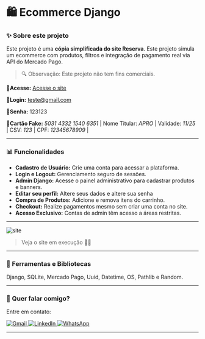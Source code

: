 # 🛍 Ecommerce Django

### ✨ Sobre este projeto

Este projeto é uma **cópia simplificada do site Reserva**. Este projeto simula um ecommerce com produtos, filtros e integração de pagamento real via API do Mercado Pago.

> 🔍 Observação: Este projeto não tem fins comerciais.

**📌Acesse:** [Acesse o site](https://fakereserva-production.up.railway.app/)

**📧Login:** teste@gmail.com

**🔑Senha:** 123123

**🔑Cartão Fake:** *5031 4332 1540 6351* |   Nome Titular: *APRO* | Validade: *11/25*  | CSV: *123* | CPF: *12345678909* |

---

### 📊 Funcionalidades

- **Cadastro de Usuário:** Crie uma conta para acessar a plataforma.
- **Login e Logout:** Gerenciamento seguro de sessões.
- **Admin Django:** Acesse o painel administrativo para cadastrar produtos e banners.
- **Editar seu perfil:** Altere seus dados e altere sua senha
- **Compra de Produtos:** Adicione e remova itens do carrinho.
- **Checkout:** Realize pagamentos mesmo sem criar uma conta no site.
- **Acesso Exclusivo:** Contas de admin têm acesso a áreas restritas.

---

<img src="ecommerce.gif" alt="site">

> Veja o site em execução 🐱‍💻

---

### 🚀 Ferramentas e Bibliotecas

Django, SQLite, Mercado Pago, Uuid, Datetime,  OS, Pathlib e Random.

---

### 💌 Quer falar comigo?

Entre em contato:

<p align="left">  
<a href="mailto:edsoncarvalhointuria@gmail.com" title="Gmail">  
  <img src="https://img.shields.io/badge/-Gmail-FF0000?style=flat-square&labelColor=FF0000&logo=gmail&logoColor=white" alt="Gmail"/>  
</a>  
<a href="#" title="LinkedIn">  
  <img src="https://img.shields.io/badge/-LinkedIn-0e76a8?style=flat-square&logo=linkedin&logoColor=white" alt="LinkedIn"/>  
</a>  
<a href="https://wa.me/5511962400219" title="WhatsApp">  
  <img src="https://img.shields.io/badge/-WhatsApp-25d366?style=flat-square&labelColor=25d366&logo=whatsapp&logoColor=white" alt="WhatsApp"/>  
</a>  
</p>

---
